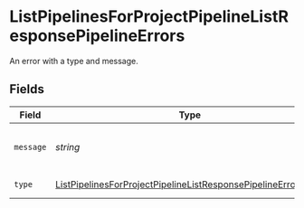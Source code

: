 # ListPipelinesForProjectPipelineListResponsePipelineErrors

An error with a type and message.


## Fields

| Field                                                                                                                                                     | Type                                                                                                                                                      | Required                                                                                                                                                  | Description                                                                                                                                               |
| --------------------------------------------------------------------------------------------------------------------------------------------------------- | --------------------------------------------------------------------------------------------------------------------------------------------------------- | --------------------------------------------------------------------------------------------------------------------------------------------------------- | --------------------------------------------------------------------------------------------------------------------------------------------------------- |
| `message`                                                                                                                                                 | *string*                                                                                                                                                  | :heavy_check_mark:                                                                                                                                        | A human-readable error message.                                                                                                                           |
| `type`                                                                                                                                                    | [ListPipelinesForProjectPipelineListResponsePipelineErrorsType](../../models/operations/listpipelinesforprojectpipelinelistresponsepipelineerrorstype.md) | :heavy_check_mark:                                                                                                                                        | The type of error.                                                                                                                                        |
